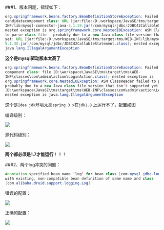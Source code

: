 ###1、版本问题，错误如下：
```java
org.springframework.beans.factory.BeanDefinitionStoreException: Failed to read 
candidatecomponent class: URL [jar:file:/D:/workspace/JavaSE/tms/target/tms/WEB-
INF/lib/mysql-connector-java-5.1.38.jar!/com/mysql/jdbc/JDBC42CallableStatement.class]; 
nested exception is org.springframework.core.NestedIOException: ASM ClassReader failed 
to parse class file - probably due to a new Java class file version that isn't supported 
yet: URL [jar:file:/D:/workspace/JavaSE/tms/target/tms/WEB-INF/lib/mysql-connector-java-
5.1.38.jar!/com/mysql/jdbc/JDBC42CallableStatement.class]; nested exception is 
java.lang.IllegalArgumentException
```
**这个是mysql驱动版本太高了**

```java
org.springframework.beans.factory.BeanDefinitionStoreException: Failed to read candidate 
component class: file [D:\workspace\JavaSE\tms\target\tms\WEB-
INF\classes\com\admin\action\LoginAction.class]; nested exception is 
org.springframework.core.NestedIOException: ASM ClassReader failed to parse class file - 
probably due to a new Java class file version that isn't supported yet: file 
[D:\workspace\JavaSE\tms\target\tms\WEB-INF\classes\com\admin\action\LoginAction.class]; 
nested exception is java.lang.IllegalArgumentException
```
这个是`Idea jdk`环境太高`spring 3.x`在`jdk1.8` 上运行不了，配置如图

编译级别：

![](https://dn-serical.qbox.me/15.png)

源代码级别：

![](https://dn-serical.qbox.me/16.png)

**两个都必须是1.7才能运行！！！**

###2、两个log冲突的问题：
```java
Annotation-specified bean name 'log' for bean class [com.mysql.jdbc.log.Log] conflicts 
with existing, non-compatible bean definition of same name and class 
[com.alibaba.druid.support.logging.Log]
```

错误的配置：

![](https://dn-serical.qbox.me/17.png)


正确的配置：

![](https://dn-serical.qbox.me/18.png)
